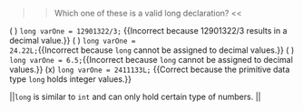 >>Which one of these is a valid long declaration? <<

( ) <code>long varOne = 12901322/3;</code> {{Incorrect because 12901322/3 results in a decimal value.}}
( ) <code>long varOne = 24.22L;</code>{{Incorrect because <code>long</code> cannot be assigned to decimal values.}}
( ) <code>long varOne = 6.5;</code>{{Incorrect because <code>long</code> cannot be assigned to decimal values.}}
(x) <code>long varOne = 2411133L;</code> {{Correct because the primitive data type <code>long</code> holds integer values.}}

||<code>long</code> is similar to <code>int</code> and can only hold certain type of numbers. ||
